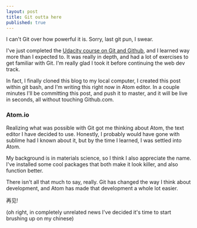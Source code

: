 ```yaml
---
layout: post
title: Git outta here
published: true
---
```


I can't Git over how powerful it is. Sorry, last git pun, I swear.

I've just completed the [Udacity course on Git and Github](https://www.udacity.com/course/viewer#!/c-ud775), and I learned way more than I expected to. It was really in depth, and had a lot of exercises to get familiar with Git. I'm really glad I took it before continuing the web dev track.

In fact, I finally cloned this blog to my local computer, I created this post within git bash, and I'm writing this right now in Atom editor. In a couple minutes I'll be committing this post, and push it to master, and it will be live in seconds, all without touching Github.com.

### Atom.io

Realizing what was possible with Git got me thinking about Atom, the text editor I have decided to use. Honestly, I probably would have gone with sublime had I known about it, but by the time I learned, I was settled into Atom.

My background is in materials science, so I think I also appreciate the name. I've installed some cool packages that both make it look killer, and also function better.

There isn't all that much to say, really. Git has changed the way I think about development, and Atom has made that development a whole lot easier.

再见!

(oh right, in completely unrelated news I've decided it's time to start brushing up on my chinese)
